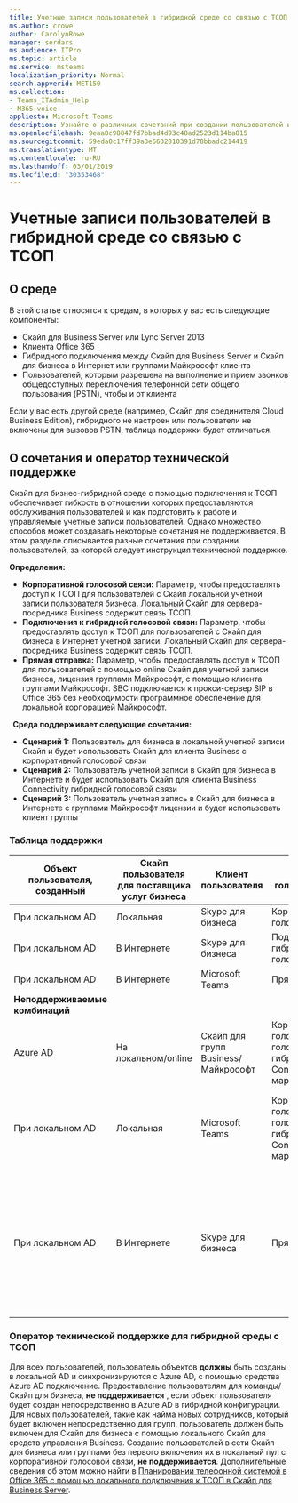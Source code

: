 ```yaml
---
title: Учетные записи пользователей в гибридной среде со связью с ТСОП
ms.author: crowe
author: CarolynRowe
manager: serdars
ms.audience: ITPro
ms.topic: article
ms.service: msteams
localization_priority: Normal
search.appverid: MET150
ms.collection:
- Teams_ITAdmin_Help
- M365-voice
appliesto: Microsoft Teams
description: Узнайте о различных сочетаний при создании пользователей и какие комбинации поддерживаются, а не поддерживается.
ms.openlocfilehash: 9eaa8c98847fd7bbad4d93c48ad2523d114ba815
ms.sourcegitcommit: 59eda0c17ff39a3e6632810391d78bbadc214419
ms.translationtype: MT
ms.contentlocale: ru-RU
ms.lasthandoff: 03/01/2019
ms.locfileid: "30353468"
---
```

# <a name="user-accounts-in-a-hybrid-environment-with-pstn-connectivity"></a>Учетные записи пользователей в гибридной среде со связью с ТСОП

## <a name="about-the-environment"></a>О среде

В этой статье относятся к средам, в которых у вас есть следующие компоненты: 
 
- Скайп для Business Server или Lync Server 2013 
- Клиента Office 365 
- Гибридного подключения между Скайп для Business Server и Скайп для бизнеса в Интернет или группами Майкрософт клиента 
- Пользователей, которым разрешена на выполнение и прием звонков общедоступных переключения телефонной сети общего пользования (PSTN), чтобы и от клиента

 
Если у вас есть другой среде (например, Скайп для соединителя Cloud Business Edition), гибридного не настроен или пользователи не включены для вызовов PSTN, таблица поддержки будет отличаться.  

## <a name="about-the-combinations-and-the-supportability-statement"></a>О сочетания и оператор технической поддержке  

Скайп для бизнес-гибридной среде с помощью подключения к ТСОП обеспечивает гибкость в отношении которых предоставляются обслуживания пользователей и как подготовить к работе и управляемые учетные записи пользователей. Однако множество способов может создавать некоторые сочетания не поддерживается. В этом разделе описывается разные сочетания при создании пользователей, за которой следует инструкция технической поддержке.


**Определения:**   
- **Корпоративной голосовой связи:** Параметр, чтобы предоставлять доступ к ТСОП для пользователей с Скайп локальной учетной записи пользователя бизнеса. Локальный Скайп для сервера-посредника Business содержит связь ТСОП.  
- **Подключения к гибридной голосовой связи:** Параметр, чтобы предоставлять доступ к ТСОП для пользователей с Скайп для бизнеса в Интернет учетной записи. Локальный Скайп для сервера-посредника Business содержит связь ТСОП. 
- **Прямая отправка:** Параметр, чтобы предоставлять доступ к ТСОП для пользователей с помощью online Скайп для учетной записи бизнеса, лицензия группами Майкрософт, с помощью клиента группами Майкрософт. SBC подключается к прокси-сервер SIP в Office 365 без необходимости программное обеспечение для локальной корпорацией Майкрософт.

  
**Среда поддерживает следующие сочетания:**
- **Сценарий 1:** Пользователь для бизнеса в локальной учетной записи Скайп и будет использовать Скайп для клиента Business с корпоративной голосовой связи
- **Сценарий 2:** Пользователь учетной записи в Скайп для бизнеса в Интернете и будет использовать Скайп для клиента Business Connectivity гибридной голосовой связи
- **Сценарий 3:** Пользователь учетная запись в Скайп для бизнеса в Интернете с группами Майкрософт лицензии и будет использовать клиент группы
 
### <a name="supportability-matrix"></a>Таблица поддержки


|**Объект пользователя, созданный**  |**Скайп пользователя для поставщика услуг бизнеса**|**Клиент пользователя**|**Параметр голосовой связи**|**Поддерживается**|
| ------------ | --------- | --------- | --------- | -------- |
|При локальном AD| Локальная |Skype для бизнеса   | Корпоративная голосовая связь   |Да|
|При локальном AD|В Интернете| Skype для бизнеса  | Подключения к гибридной голосовой связи   |Да |
|При локальном AD|В Интернете |Microsoft Teams |Прямая отправка  |Да |
|**Неподдерживаемые комбинаций**    | |         |         |      |
|Azure AD| На локальном/online | Скайп для групп Business/Майкрософт|Корпоративная голосовая связь голосовой связи и гибридная Connectivity/Direct маршрутизации  |Нет, объект пользователя должны быть созданы в локальной AD сначала |
|При локальном AD  |Локальная| Microsoft Teams| Корпоративная голосовая связь голосовой связи и гибридная Connectivity/Direct маршрутизации   |Нет, не поддерживается группами Майкрософт клиента с локальной Скайп для бизнеса |     
|При локальном AD  |В Интернете |Skype для бизнеса  | Прямая отправка  |Нет, прямой маршрутизации не поддерживается с Скайп для клиента Business, и пользователь должен быть включен для корпоративной голосовой связи в Скайп для бизнеса, сначала  |


### <a name="supportability-statement-for-the-hybrid-environment-with-pstn"></a>Оператор технической поддержке для гибридной среды с ТСОП

Для всех пользователей, пользователь объектов **должны** быть созданы в локальной AD и синхронизируются с Azure AD, с помощью средства Azure AD подключение. Предоставление пользователям для команды/Скайп для бизнеса, **не поддерживается** , если объект пользователя будет создан непосредственно в Azure AD в гибридной конфигурации. Для новых пользователей, такие как найма новых сотрудников, который будет включен непосредственно для групп, пользователь должен быть включен для Скайп для бизнеса с помощью локального Скайп для средств управления Business. Создание пользователей в сети Скайп для бизнеса или группами без первого включения их в локальный пул с корпоративной голосовой связи, **не поддерживается**. Дополнительные сведения об этом можно найти в [Планировании телефонной системой в Office 365 с помощью локального подключения к ТСОП в Скайп для Business Server](https://docs.microsoft.com/skypeforbusiness/skype-for-business-hybrid-solutions/plan-your-phone-system-cloud-pbx-solution/plan-phone-system-with-on-premises-pstn-connectivity).
